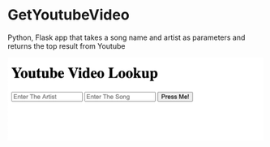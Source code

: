 # GetYoutubeVideo
Python, Flask app that takes a song name and artist as parameters and returns the top result from Youtube

![Demo](youtubeLookupDemo.png)
